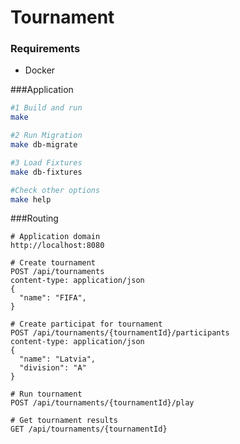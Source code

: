 # Tournament

### Requirements

- Docker

###Application
```bash
#1 Build and run
make

#2 Run Migration
make db-migrate

#3 Load Fixtures
make db-fixtures

#Check other options
make help
```

###Routing

```
# Application domain
http://localhost:8080
```

```
# Create tournament
POST /api/tournaments 
content-type: application/json
{
  "name": "FIFA",
}
```

```
# Create participat for tournament
POST /api/tournaments/{tournamentId}/participants
content-type: application/json
{
  "name": "Latvia",
  "division": "A"
}
```

```
# Run tournament
POST /api/tournaments/{tournamentId}/play
```

```
# Get tournament results
GET /api/tournaments/{tournamentId}
```


